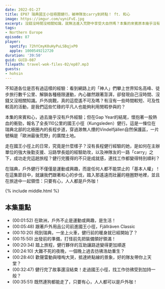 ```yaml
---
date: 2022-01-27
title: EP87 瑞典國王小徑極圈健行，被神隊友carry到終點！ ft. 和心
image: https://imgur.com/uyniFvE.jpg
excerpt: 沒錢沒時間沒相關知識，就無法進入荒野中享受大自然嗎？本集的來賓原本幾乎沒有戶外經驗，卻在Gap Year的結尾，報名了全長110公里的國王小徑（Kungsleden）健行。在這集節目中，就讓我們跟著來賓一起踏入那遙遠而壯麗的極圈野地裡，並且在旅途中領悟：只要有心，人人都是戶外咖！
tags:
- Northern Europe
episode: 87
player:
  spotify: 72hYCmyK0uHyPuLSBqjxP0
  apple: 1000549212720
duration: '39:50'
guid: GUID-087
filepath: travel-wok-files-02/ep87.mp3
guests:
- hohsin
---
```

不知道各位是否有過這樣的經驗：看到網路上的「神人」們攀上世界知名高峰、徒步旅行數千公里、解鎖各種極限運動，內心雖然跟著澎湃，卻發現自己沒時間、沒錢又沒相關知識。戶外挑戰，真的這麼遙不可及嗎？有沒有一些時間較短、可及性較高的活動，是我們這些忙碌的平凡人也能夠利用閒暇參與的？

本集的來賓和心，過去幾乎沒有戶外經驗；但在Gap Year的結尾，懷抱著一股熱血的衝勁，報名了全長110公里的國王小徑（Kungsleden）健行。這是一條位在瑞典北部的北極圈內的長程步道，穿過渺無人煙的Vindelfjällen自然保護區，一片號稱是「歐洲最後荒野」的廣闊土地。

走在國王小徑上的日常，究竟是什麼樣子？沒有長程健行經驗的她，是如何在主辦單位的強大後勤支援、沿路學長姐的經驗助攻，以及神隊友的一路「carry」之下，成功走完這趟旅程？健行完獲得的不只是成就感，連找工作都變得特別順利？

在瑞典，戶外健行不僅僅是運動或興趣，而是任何人都不能禁止的「基本人權」！在這集節目中，就讓我們跟著和心的步伐，踏入那遙遠而壯麗的極圈野地裡，並且在旅途中一起領悟：只要有心，人人都是戶外咖！

{% include middle.html %}

## 本集重點

* (00:01:52) 在歐洲，戶外不止是運動或興趣，是生活！
* (00:05:48) 跟著戶外用品公司前進國王小徑，Fjällräven Classic
* (00:10:20) 飛到瑞典，一坐上火車，健行前的暖身就已經開始了？ 
* (00:15:50) 出發前的準備，打怪前先把裝備領好領滿！
* (00:20:34) 踏上旅程，健行夥伴的互助讓路途變得更加順遂 
* (00:24:10) 大難不死的夜晚，一個晚上過去彷彿浩劫重生？
* (00:28:40) 歡聲雷動與嚎啕大哭，抵達終點線的景象，好的隊友帶你上天堂？
* (00:32:47) 健行完了故事還沒結束！走過國王小徑，找工作彷彿受到加持一般？
* (00:35:51) 既然連狗都能走了，只要有心，人人都可以是戶外咖！
